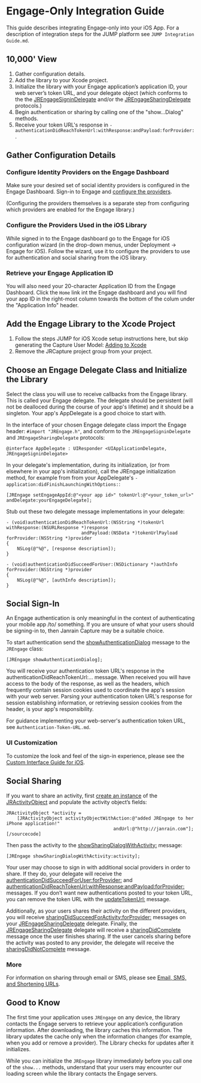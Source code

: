 # Engage-Only Integration Guide

This guide describes integrating Engage-only into your iOS App. For a description of integration steps for the JUMP
platform see `JUMP Integration Guide.md`.

## 10,000' View

1. Gather configuration details.
2. Add the library to your Xcode project.
3. Initialize the library with your Engage application’s application ID, your web server’s token URL, and your delegate
   object (which conforms to the the
   [JREngageSigninDelegate](http://janrain.github.com/jump.ios/gh_docs/engage/html/protocol_j_r_engage_signin_delegate-p.html)
   and/or the
   [JREngageSharingDelegate](http://janrain.github.com/jump.ios/gh_docs/engage/html/protocol_j_r_engage_sharing_delegate-p.html)
   protocols.)
4. Begin authentication or sharing by calling one of the "show...Dialog" methods.
5. Receive your token URL's response in `-authenticationDidReachTokenUrl:withResponse:andPayload:forProvider:`.

## Gather Configuration Details

### Configure Identity Providers on the Engage Dashboard

Make sure your desired set of social identity providers is configured in the Engage Dashboard. Sign-in to Engage and
[configure the providers](http://developers.janrain.com/documentation/widgets/social-sign-in-widget/social-sign-in-widget-users-guide/configure-the-widget/provider-setup-guide/).

(Configuring the providers themselves is a separate step from configuring which providers are enabled for the Engage
library.)

### Configure the Providers Used in the iOS Library

While signed in to the Engage dashboard go to the Engage for iOS configuration wizard (in the drop-down menus, under
Deployment -> Engage for iOS). Follow the wizard, use it to configure the providers to use for authentication and
social sharing from the iOS library.

### Retrieve your Engage Application ID

You will also need your 20-character Application ID from the Engage Dashboard. Click the `Home` link int the Engage
dashboard and you will find your app ID in the right-most column towards the bottom of the colum under the "Application
Info" header.

## Add the Engage Library to the Xcode Project

1. Follow the steps JUMP for iOS Xcode setup instructions here, but skip generating the Capture User Model:
   [Adding to Xcode](http://developers.janrain.com/documentation/mobile-libraries/jump-for-ios/adding-to-xcode/)
2. Remove the JRCapture project group from your project.

## Choose an Engage Delegate Class and Initialize the Library

Select the class you will use to receive callbacks from the Engage library. This is called your Engage delegate.
The delegate should be persistent (will not be dealloced during the course of your app's lifetime) and it should be a
singleton. Your app's AppDelegate is a good choice to start with.

In the interface of your chosen Engage delegate class import the Engage header: `#import "JREngage.h"`, and conform to
the `JREngageSigninDelegate` and `JREngageSharingDelegate` protocols:

    @interface AppDelegate : UIResponder <UIApplicationDelegate, JREngageSigninDelegate>

In your delegate's implementation, during its initialization, (or from elsewhere in your app's initialization), call
the JREngage initialization method, for example from from your AppDelegate's
`-application:didFinishLaunchingWithOptions:`:

    [JREngage setEngageAppId:@"<your app id>" tokenUrl:@"<your_token_url>" andDelegate:yourEngageDelegate];

Stub out these two delegate message implementations in your delegate:

    - (void)authenticationDidReachTokenUrl:(NSString *)tokenUrl withResponse:(NSURLResponse *)response
                                andPayload:(NSData *)tokenUrlPayload forProvider:(NSString *)provider
    {
        NSLog(@"%@", [response description]);
    }

    - (void)authenticationDidSucceedForUser:(NSDictionary *)authInfo forProvider:(NSString *)provider
    {
        NSLog(@"%@", [authInfo description]);
    }

## Social Sign-In

An Engage authentication is only meaningful in the context of authenticating your mobile app /to/ something.
If you are unsure of what your users should be signing-in to, then Janrain Capture may be a suitable choice.

To start authentication send the
[showAuthenticationDialog](http://janrain.github.com/jump.ios/gh_docs/engage/html/interface_j_r_engage.html#a0de1aa16e951a1b62e2ef459b1596e83)
message to the `JREngage` class:

    [JREngage showAuthenticationDialog];

You will receive your authentication token URL's response in the authenticationDidReachTokenUrl:... message. When
received you will have access to the body of the response, as well as the headers, which frequently contain session
cookies used to coordinate the app's session with your web server. Parsing your authentication token URL's response
for session establishing information, or retrieving session cookies from the header, is your app's responsibility.

For guidance implementing your web-server's authentication token URL, see `Authentication-Token-URL.md`.

### UI Customization

To customize the look and feel of the sign-in experience, please see the
[Custom Interface Guide for iOS](http://developers.janrain.com/documentation/mobile-libraries/advanced-topics/custom-ui-for-ios/).

## Social Sharing

If you want to share an activity, first
[create an instance](http://janrain.github.com/jump.ios/gh_docs/engage/html/interface_j_r_activity_object.html#a853261b333e02bbd096a8e1d2092195d)
of the [JRActivityObject](http://janrain.github.com/jump.ios/gh_docs/engage/html/interface_j_r_activity_object.html)
and populate the activity object’s fields:

    JRActivityObject *activity =
        [JRActivityObject activityObjectWithAction:@"added JREngage to her iPhone application!"
                                            andUrl:@"http://janrain.com"];[/sourcecode]

Then pass the activity to the
[showSharingDialogWithActivity:](http://janrain.github.com/jump.ios/gh_docs/engage/html/interface_j_r_engage.html#adbbf64bfffdd179fe593145f16ab4b5f)
message:

    [JREngage showSharingDialogWithActivity:activity];

Your user may choose to sign in with additional social providers in order to share. If they do, your delegate will
receive the
[authenticationDidSucceedForUser:forProvider:](http://janrain.github.com/jump.ios/gh_docs/engage/html/protocol_j_r_engage_signin_delegate-p.html#a9803676f3066c7eae7127d57a193f38f "authenticationDidSucceedForUser") and [authenticationDidReachTokenUrl:withResponse:andPayload:forProvider:](http://janrain.github.com/jump.ios/gh_docs/engage/html/protocol_j_r_engage_signin_delegate-p.html#abb576f76e23750d0fbc90409f60ab250 "authenticationDidSucceedForUser") messages. If you don’t want new authentications posted to your token URL, you can remove the token URL with the [updateTokenUrl:](http://janrain.github.com/jump.ios/gh_docs/engage/html/interface_j_r_engage.html#a5af5ed8a0bcaf58a31656d4ed81b7b40)
message.

Additionally, as your users shares their activity on the different providers, you will receive
[sharingDidSucceedForActivity:forProvider:](http://janrain.github.com/jump.ios/gh_docs/engage/html/protocol_j_r_engage_sharing_delegate-p.html#afe0da35cf96f23421abfa12d497c0132 "sharingDidSucceedForActivity:forProvider:") messages on your [JREngageSharingDelegate](http://janrain.github.com/jump.ios/gh_docs/engage/html/protocol_j_r_engage_sharing_delegate-p.html "JREngageSharingDelegate") delegate. Finally, the [JREngageSharingDelegate](http://janrain.github.com/jump.ios/gh_docs/engage/html/protocol_j_r_engage_sharing_delegate-p.html "JREngageSharingDelegate") delegate will receive a [sharingDidComplete](http://janrain.github.com/jump.ios/gh_docs/engage/html/protocol_j_r_engage_sharing_delegate-p.html#abfd122aa4da3befaa402a8c528ab67ef "SharingDidComplete") message once the user finishes sharing. If the user cancels sharing before the activity was posted to any provider, the delegate will receive the [sharingDidNotComplete](http://janrain.github.com/jump.ios/gh_docs/engage/html/protocol_j_r_engage_sharing_delegate-p.html#abfd122aa4da3befaa402a8c528ab67ef)
message.

### More

For information on sharing through email or SMS, please see
[Email, SMS, and Shortening URLs](http://developers.janrain.com/documentation/mobile-libraries/advanced-topics/email-sms-and-urls/).

## Good to Know

The first time your application uses `JREngage` on any device, the library contacts the Engage servers to retrieve your
application’s configuration information. After downloading, the library caches this information. The library updates
the cache only when the information changes (for example, when you add or remove a provider). The Library checks for
updates after it initializes.

While you can initialize the `JREngage` library immediately before you call one of the `show...` methods, understand
that your users may encounter our loading screen while the library contacts the Engage servers.
